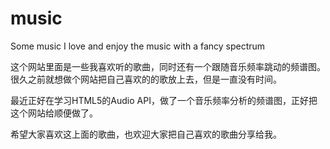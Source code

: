 # music

Some music I love and enjoy the music with a fancy spectrum

这个网站里面是一些我喜欢听的歌曲，同时还有一个跟随音乐频率跳动的频谱图。很久之前就想做个网站把自己喜欢的的歌放上去，但是一直没有时间。


最近正好在学习HTML5的Audio API，做了一个音乐频率分析的频谱图，正好把这个网站给顺便做了。


希望大家喜欢这上面的歌曲，也欢迎大家把自己喜欢的歌曲分享给我。
